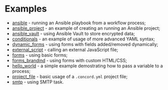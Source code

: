 # Examples

* [ansible](ansible) - running an Ansible playbook from a workflow process;
* [ansible_project](ansible_project) - an example of creating an running an Ansible project;
* [ansible_vault](ansible_vault) - using Ansible Vault to store encrypted data;
* [conditionals](conditionals) - an example of usage of more advanced YAML syntax;
* [dynamic_forms](dynamic_forms) - using forms with fields added/removed dynamically;
* [external_script](external_script) - calling an external JavaScript file;
* [forms](forms) - using basic forms;
* [forms_brandind](forms_branding) - using forms with custom HTML/CSS;
* [hello_world](hello_world) - a simple example demostrating how to pass a variable to a process;
* [project_file](project_file) - basic usage of a `.concord.yml` project file;
* [smtp](smtp) - using SMTP task.
